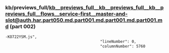 ### kb/previews_full/kb__previews_full__kb__previews_full__kb__previews_full__flows__service-first__master-and-slot@auth.har.part050.md.part001.md.part001.md.part001.md (part 002)

```md
-KO722YSM.js",
                                          "lineNumber": 0,
                                          "columnNumber": 5760
                    
```

```
